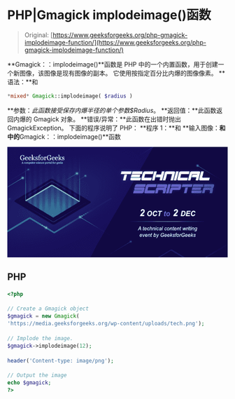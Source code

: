 # PHP|Gmagick implodeimage()函数

> Original: [https://www.geeksforgeeks.org/php-gmagick-implodeimage-function/](https://www.geeksforgeeks.org/php-gmagick-implodeimage-function/)

**Gmagick：：implodeimage()**函数是 PHP 中的一个内置函数，用于创建一个新图像，该图像是现有图像的副本。 它使用按指定百分比内爆的图像像素。
**语法：**和

```php
*mixed* Gmagick::implodeimage( $radius )
```

**参数：**此函数接受保存内爆半径的单个参数*$Radius*。
**返回值：**此函数返回内爆的 Gmagick 对象。
**错误/异常：**此函数在出错时抛出 GmagickException。
下面的程序说明了 PHP：
**程序 1：**和
**输入图像：**和
中的**Gmagick：：implodeimage()**函数

![](img/88e955c2701e97341d552eba1b5adceb.png)

## PHP

```php
<?php

// Create a Gmagick object
$gmagick = new Gmagick(
'https://media.geeksforgeeks.org/wp-content/uploads/tech.png');

// Implode the image.
$gmagick->implodeimage(12);

header('Content-type: image/png');

// Output the image
echo $gmagick;
?>
```